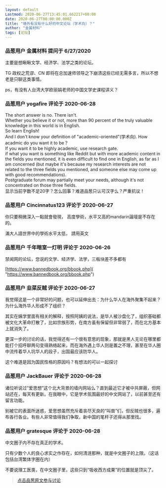 ```yaml
---
layout: default
Lastmod: 2020-06-27T13:45:01.662217+00:00
date: 2020-06-27T00:00:00.000Z
title: "墙外有没有什么好的中文论坛（学术向）？"
author: "金属材料"
tags: [论坛]
---
```



### 品葱用户 **金属材料** 提问于 6/27/2020
    
主要是想瞅瞅文学、经济学、法学之类的论坛。  
  
TG 政权之荒谬、CN 即将在总加速师领导之下崩溃这些已经无需多言，所以不想老是只聊这类事情。  
  
ps，有没有人台湾大学欧丽娟老师的中国文学史课程讲义？
    
                

### 品葱用户 **yogafire** 评论于 2020-06-28
        
The short answer is no. There isn't.  
Whether you believe it or not, more than 90 percent of the truly valuable knowledge in this world is in English.  
So learn English!  
And I don't know your definition of "academic-oriented"(学术向). How acadmic do you want it to be？  
If you want it to be highly academic, use research gate.  
if what you want is something like Reddit but with more academic content in the fields you mentioned, it is even difficult to find one in English, as far as I am concerned (but maybe it's because my research interests are not related to the three fields you mentioned, and someone else may come up with good recommendations).  
Postgraduate forum may partially meet your needs, although it's not concentrated on those three fields.  
显示当前字数不足20字？怎么回事？难道品葱只认可汉字么？严重抗议！
        
                

### 品葱用户 **Cincinnatus123** 评论于 2020-06-27
        
你只要稍微深入一點就會發現， 高度學術，水平又高的mandarin論壇是不存在的。  
  
  
滿大人語世界中的學術水平太低， 請用英文
        
                

### 品葱用户 **千年暗室一灯明** 评论于 2020-06-26
        
禁闻网的论坛，您说的文学、经济学、法学，三板块差不多都有  
  
[https://www.bannedbook.org/bbook.php]( "https://www.bannedbook.org/bbook.php")
        
                

### 品葱用户 **韭菜反贼** 评论于 2020-06-27
        
我觉得这是一个非常好的问题，也可以延伸出去：为什么华人在海外聚集不起来？为什么海外华人形成不了组织？  
  
其实在姨学里面有相关的解释，按照阿姨的说法，是华人被沙盘化了，组织基础都被文化大革命打散了，比如宗族形势，在南方虽有保留但非常弱了，而在北方基本上就消失了。  
  
更深一步的讨论的话，我觉得还有一个很有意思的现象，那就是黑人无论在哪里都能打个招呼聊两句变得熟络起来，而在海外遇上华人则是置之不理，甚至在华人圈中流传着华人坑华人的段子，出国最应该防华人。  
  
这个难道是因为国民性格的原因吗？有想法的可以一起探讨
        
                

### 品葱用户 **JackBauer** 评论于 2020-06-28
        
诸位听说过“爱思想”这个北大背景的墙内网站么？直到最近它才被中共屏蔽，但网站还在，每天有更新。在我眼中，它是学术氛围最好的中文网站了，以前甚至还有留言功能。  
  
别被它的表面所迷惑，爱思想虽然充斥着丧尽天良的“叫兽”们，但反贼也很多，遍布各行各业。有些人非常值得我们争取，新中国的笔杆子还得从那里找。
        
                

### 品葱用户 **gratesque** 评论于 2020-06-28
        
中文圈子内不存在真正的学术。  
  
只有少数个人的良心求实之作存在，如何清涟那种，就是中文圈子的上限。（这话包括台湾繁体字圈在内）  
  
不要说理工医类，在中文圈子里，这些只到“吸收西方成果”的位置就是顶尖了。
        
                





> [点击品葱原文参与讨论](https://pincong.rocks/question/27735)

